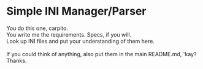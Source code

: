 # Simple INI Manager/Parser

You do this one, carpito.\
You write me the requirements. Specs, if you will.\
Look up INI files and put your understanding of them here.\
\
If you could think of anything, also put them in the main README.md, 'kay? Thanks.
